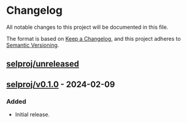<!-- trunk-ignore-all(markdownlint/MD024) -->

# Changelog

All notable changes to this project will be documented in this file.

The format is based on [Keep a Changelog](https://keepachangelog.com/en/1.0.0/), and this project adheres
to [Semantic Versioning](https://semver.org/spec/v2.0.0.html).

## [selproj/unreleased]

<!-- ### Added -->

<!-- ### Changed -->

<!-- ### Deprecated -->

<!-- ### Removed -->

<!-- ### Fixed -->

<!-- ### Security -->

## [selproj/v0.1.0] - 2024-02-09

### Added

- Initial release.

[selproj/unreleased]: https://github.com/aiven/go-utils/compare/selproj/v0.1.0...HEAD
[selproj/v0.1.0]: https://github.com/aiven/go-utils/releases/tag/selproj/v0.1.0
